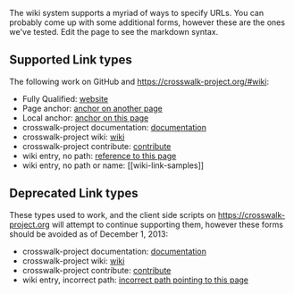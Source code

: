 The wiki system supports a myriad of ways to specify URLs. You can probably come up with some additional forms, however these are the ones we've tested. Edit the page to see the markdown syntax.

## Supported Link types
The following work on GitHub and https://crosswalk-project.org/#wiki:

* Fully Qualified: [website](https://crosswalk-project.org/)
* Page anchor: [anchor on another page](Home#for-developers)
* Local anchor: [anchor on this page](#deprecated-link-types)
* crosswalk-project documentation: [documentation](https://crosswalk-project/#documentation)
* crosswalk-project wiki: [wiki](https://crosswalk-project/#wiki/wiki-link-samples)
* crosswalk-project contribute: [contribute](https://crosswalk-project/#contribute)
* wiki entry, no path: [reference to this page](wiki-link-samples)
* wiki entry, no path or name: [[wiki-link-samples]]

## Deprecated Link types
These types used to work, and the client side scripts on https://crosswalk-project.org will attempt to continue supporting them, however these forms should be avoided as of December 1, 2013:

* crosswalk-project documentation: [documentation](#documentation)
* crosswalk-project wiki: [wiki](#wiki/wiki-link-samples)
* crosswalk-project contribute: [contribute](#contribute)
* wiki entry, incorrect path: [incorrect path pointing to this page](wiki/wiki-link-samples)
